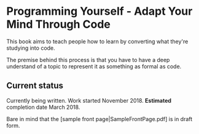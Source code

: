 # Programming Yourself - Adapt Your Mind Through Code

This book aims to teach people how to learn by converting what they're studying into code.

The premise behind this process is that you have to have a deep understand of a topic to represent it as something as formal as code.

## Current status

Currently being written. Work started November 2018. **Estimated** completion date March 2018.

Bare in mind that the [sample front page|SampleFrontPage.pdf] is in draft form.